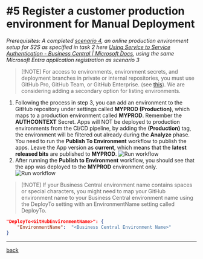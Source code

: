 # #5 Register a customer production environment for Manual Deployment

*Prerequisites: A completed [scenario 4](CreateRelease.md), an online production environment setup for S2S as specified in task 2 here [Using Service to Service Authentication - Business Central | Microsoft Docs](https://go.microsoft.com/fwlink/?linkid=2217415&clcid=0x409), using the same Microsoft Entra application registration as scenario 3*

> \[!NOTE\]
> For access to environments, environment secrets, and deployment branches in private or internal repositories, you must use GitHub Pro, GitHub Team, or GitHub Enterprise. (see [this](https://go.microsoft.com/fwlink/?linkid=2216857&clcid=0x409)). We are considering adding a secondary option for listing environments.

1. Following the process in step 3, you can add an environment to the GitHub repository under settings called **MYPROD (Production)**, which maps to a production environment called **MYPROD**. Remember the **AUTHCONTEXT** Secret. Apps will NOT be deployed to production environments from the CI/CD pipeline, by adding the **(Production)** tag, the environment will be filtered out already during the **Analyze** phase. You need to run the **Publish To Environment** workflow to publish the apps. Leave the App version as **current**, which means that the **latest released bits** are published to **MYPROD**.
   ![Run workflow](https://github.com/microsoft/AL-Go/assets/10775043/43961e6f-c1ee-4640-9a9c-bbc70dec7fa7)
1. After running the **Publish to Environment** workflow, you should see that the app was deployed to the **MYPROD** environment only.
   ![Run workflow](https://github.com/microsoft/AL-Go/assets/10775043/34ec03d5-a736-4b44-9229-34de32029ea3)

> \[!NOTE\]
> If your Business Central environment name contains spaces or special characters, you might need to map your GitHub environment name to your Business Central environment name using the DeployTo setting with an EnvironmentName setting called DeployTo.

```json
"DeployTo<GitHubEnvironmentName>": {
    "EnvironmentName":  "<Business Central Environment Name>"
}
```

______________________________________________________________________

[back](../README.md)
